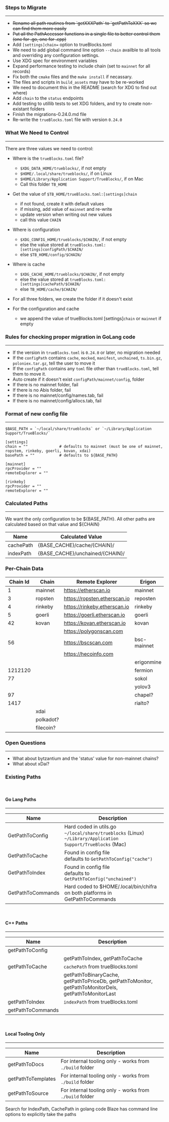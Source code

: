 ### Steps to Migrate
---
- <div style="text-decoration:line-through">Rename all path routines from `getXXXPath` to `getPathToXXX` so we can find them more easily</div>
- <div style="text-decoration:line-through">Put all the PathAccessor functions in a single file to better control them (one for .go, one for .cpp)</div>
- Add `[settings]chain=` option to trueBlocks.toml
- We need to add global command line option `--chain` availble to all tools and overriding any configuration settings.
- Use XDG spec for environment variables
- Expand performance testing to include chain (set to `mainnet` for all records)
- Fix both the `cmake` files and the `make install` if necassary.
- The files and scripts in `build_assets` may have to be re-worked
- We need to document this in the README (search for XDG to find out where)
- Add `chain` to the `status` endpoints
- Add testing to utillib tests to set XDG folders, and try to create non-existant folders
- Finish the migrations-0.24.0.md file
- Re-write the `trueBlocks.toml` file with version `0.24.0`

### What We Need to Control
---
There are three values we need to control:
- Where is the `trueBlocks.toml` file?
  - `$XDG_DATA_HOME/trueblocks/`, if not empty
  - `$HOME/.local/share/trueblocks/`, if on Linux
  - `$HOME/Library/Application Support/TrueBlocks/`, if on Mac
  - Call this folder `TB_HOME`

- Get the value of `$TB_HOME/trueBlocks.toml:[settings]chain`
  - if not found, create it with default values
  - if missing, add value of `mainnet` and re-write
  - update version when writing out new values
  - call this value `CHAIN`

- Where is configuration
  - `$XDG_CONFIG_HOME/trueblocks/$CHAIN/`, if not empty
  - else the value stored at `trueBlocks.toml:[settings]configPath/$CHAIN/`
  - else `$TB_HOME/config/$CHAIN/`

- Where is cache
  - `$XDG_CACHE_HOME/trueblocks/$CHAIN/`, if not empty
  - else the value stored at `trueBlocks.toml:[settings]cachePath/$CHAIN/`
  - else `TB_HOME/cache/$CHAIN/`

- For all three folders, we create the folder if it doesn't exist
- For the configuration and cache
  - we append the value of trueBlocks.toml [settings]`chain` or `mainnet` if empty

### Rules for checking proper migration in GoLang code
---
- If the version in `trueBlocks.toml` is `0.24.0` or later, no migration needed
- If the `configPath` contains `cache`, `mocked`, `manifest`, `unchained`, `ts.bin.gz`, `poloniex.tar.gz`, tell the user to move it
- If the `configPath` contains any `toml` file other than `trueBlocks.toml`, tell them to move it.
- Auto create if it doesn't exist `configPath/mainnet/config`, folder
- If there is no mainnet folder, fail
- If there is no Abis folder, fail
- If there is no mainnet/config/names.tab, fail
- If there is no mainnet/config/allocs.tab, fail

### Format of new config file
---

```
$BASE_PATH = `~/local/share/trueblocks` or `~/Library/Application Support/TrueBlocks/`

[settings]
chain = ""              # defaults to mainnet (must be one of mainnet, ropstem, rinkeby, goerli, kovan, xdai)
basePath = ""           # defaults to ${BASE_PATH}

[mainnet]
rpcProvider = ""
remoteExplorer = ""

[rinkeby]
rpcProvider = ""
remoteExplorer = ""
```

### Calculated Paths
---
We want the only configuration to be ${BASE_PATH}. All other paths are calculated based on that value and ${CHAIN}

| Name      | Calculated Value                |
| --------- | ------------------------------- |
| cachePath | {BASE_CACHE}/cache/{CHAIN}/     |
| indexPath | {BASE_CACHE}/unchained/{CHAIN}/ |

### Per-Chain Data

| Chain Id | Chain     | Remote Explorer              | Erigon      | Genesis Hash (from Erigon)                                         |
| -------- | --------- | ---------------------------- | ----------- | ------------------------------------------------------------------ |
| 1        | mainnet   | https://etherscan.io         | mainnet     | 0xd4e56740f876aef8c010b86a40d5f56745a118d0906a34e69aec8c0db1cb8fa3 |
| 3        | ropsten   | https://ropsten.etherscan.io | reposten    | 0x41941023680923e0fe4d74a34bdac8141f2540e3ae90623718e47d66d1ca4a2d |
| 4        | rinkeby   | https://rinkeby.etherscan.io | rinkeby     | 0x6341fd3daf94b748c72ced5a5b26028f2474f5f00d824504e4fa37a75767e177 |
| 5        | goerli    | https://goerli.etherscan.io  | goerli      | 0xbf7e331f7f7c1dd2e05159666b3bf8bc7a8a3a9eb1d518969eab529dd9b88c1a |
| 42       | kovan     | https://kovan.etherscan.io   | kovan       | 0xa3c565fc15c7478862d50ccd6561e3c06b24cc509bf388941c25ea985ce32cb9 |
|          |           | https://polygonscan.com      |             |                                                                    |
| 56       |           | https://bscscan.com          | bsc-mainnet | 0x0d21840abff46b96c84b2ac9e10e4f5cdaeb5693cb665db62a2f3b02d2d57b5b |
|          |           | https://hecoinfo.com         |             |                                                                    |
|          |           |                              | erigonmine  | 0xfecd5c85712e36f30f09ba3a42386b42c46b5ba5395a4246b952e655f9aa0f58 |
| 1212120  |           |                              | fermion     | 0x0658360d8680ead416900a552b67b84e6d575c7f0ecab3dbe42406f9f8c34c35 |
| 77       |           |                              | sokol       | 0x5b28c1bfd3a15230c9a46b399cd0f9a6920d432e85381cc6a140b06e8410112f |
|          |           |                              | yolov3      |                                                                    |
| 97       |           |                              | chapel?     | 0x6d3c66c5357ec91d5c43af47e234a939b22557cbb552dc45bebbceeed90fbe34 |
| 1417     |           |                              | rialto?     | 0x005dc005bddd1967de6187c1c23be801eb7abdd80cebcc24f341b727b70311d6 |
|          | xdai      |                              |             | 0x4f1dd23188aab3a76b463e4af801b52b1248ef073c648cbdc4c9333d3da79756 |
|          | polkadot? |                              |             | ???                                                                |
|          | filecoin? |                              |             | ???                                                                |

### Open Questions
----
- What about bytzantium and the 'status' value for non-mainnet chains?
- What about xDai?

### Existing Paths

<br>

#### Go Lang Paths
----
| Name              | Description                                                                                                      |
| ----------------- | ---------------------------------------------------------------------------------------------------------------- |
| GetPathToConfig   | Hard coded in utils.go<br>`~/local/share/trueblocks` (Linux)<br>`~/Library/Application Support/TrueBlocks` (Mac) |
| GetPathToCache    | Found in config file<br>defaults to `GetPathToConfig("cache")`                                                   |
| GetPathToIndex    | Found in config file<br>defaults to `GetPathToConfig("unchained")`                                               |
| GetPathToCommands | Hard coded to $HOME/.local/bin/chifra on both platforms in GetPathToCommands                                     |

<br>

#### C++ Paths
----
| Name              | Description                                                                                              |
| ----------------- | -------------------------------------------------------------------------------------------------------- |
| getPathToConfig   |                                                                                                          |
|                   | getPathToIndex, getPathToCache                                                                           |
| getPathToCache    | `cachePath` from trueBlocks.toml                                                                         |
|                   | getPathToBinaryCache, getPathToPriceDb, getPathToMonitor,<br/>getPathToMonitorDels, getPathToMonitorLast |
| getPathToIndex    | `indexPath` from trueBlocks.toml                                                                         |
| getPathToCommands |                                                                                                          |



<br>

#### Local Tooling Only
----
| Name               | Description                                             |
| ------------------ | ------------------------------------------------------- |
| getPathToDocs      | For internal tooling only - works from `./build` folder |
| getPathToTemplates | For internal tooling only - works from `./build` folder |
| getPathToSource    | For internal tooling only - works from `./build` folder |

Search for IndexPath, CachePath in golang code
Blaze has command line options to explicitly take the paths

